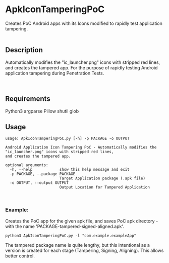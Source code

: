# ApkIconTamperingPoC

Creates PoC Android apps with its Icons modified to rapidly test application tampering.
<br><br>

## Description

Automatically modifies the "ic_launcher.png" icons with stripped red lines, and creates the tampered app. For the purpose of rapidly testing Android application tampering during Penetration Tests.

<br>

## Requirements

Python3
argparse
Pillow
shutil
glob

## Usage

```
usage: ApkIconTamperingPoC.py [-h] -p PACKAGE -o OUTPUT

Android Application Icon Tampering PoC - Automatically modifies the "ic_launcher.png" icons with stripped red lines,
and creates the tampered app.

optional arguments:
  -h, --help            show this help message and exit
  -p PACKAGE, --package PACKAGE
                        Target Application package (.apk file)
  -o OUTPUT, --output OUTPUT
                        Output Location for Tampered Application
```

<br>

### Example:

Creates the PoC app for the given apk file, and saves PoC apk directory - with the name 'PACKAGE-tampered-signed-aligned.apk'.
```text
python3 ApkIconTamperingPoC.py -l "com.example.exampleApp"
```

The tampered package name is quite lengthy, but this intentional as a version is created for each stage (Tampering, Signing, Aligning). This allows better control.

<br>
